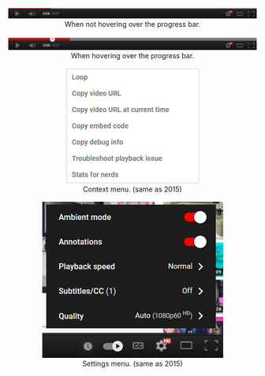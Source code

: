 <div align="center">
  <img src="screenshot1.png">
  <div font-size="8px">When not hovering over the progress bar.</div>

  <br>
  
  <img src="screenshot2.png">
  <div font-size="8px">When hovering over the progress bar.</div>

  <br>

  <img src="screenshot3.png">
  <div font-size="8px">Context menu. (same as 2015)</div>

  <br>

  <img src="screenshot4.png">
  <div font-size="8px">Settings menu. (same as 2015)</div>
</div>